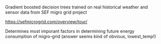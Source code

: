 Gradient boosted decision trees trained on real historical weather and sensor data from SEF migro grid project 

https://sefmicrogrid.com/overview/tour/

Determines most imporant factors in determining future energy consumption of migro-grid (answer seems kind of obvious, lowest_temp!)
